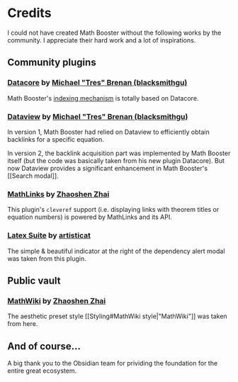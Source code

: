 # Credits

I could not have created Math Booster without the following works by the community. I appreciate their hard work and a lot of inspirations.

## Community plugins

### [Datacore](https://github.com/blacksmithgu/datacore) by [Michael "Tres" Brenan (blacksmithgu)](https://github.com/blacksmithgu)

Math Booster's [indexing mechanism](https://github.com/RyotaUshio/obsidian-math-booster/tree/master/src/index) is totally based on Datacore.

### [Dataview](https://github.com/blacksmithgu/obsidian-dataview) by [Michael "Tres" Brenan (blacksmithgu)](https://github.com/blacksmithgu)

In version 1, Math Booster had relied on Dataview to efficiently obtain backlinks for a specific equation.

In version 2, the backlink acquisition part was implemented by Math Booster itself (but the code was basically taken from his new plugin Datacore). But now Dataview provides a significant enhancement in Math Booster's [[Search modal]].

### [MathLinks](https://github.com/zhaoshenzhai/obsidian-mathlinks) by [Zhaoshen Zhai](tps://github.com/zhaoshenzhai)

This plugin's `cleveref` support (i.e. displaying links with theorem titles or equation numbers) is powered by MathLinks and its API.

### [Latex Suite](https://github.com/artisticat1/obsidian-latex-suite/tree/main/src) by [artisticat](1https://github.com/artisticat1)

The simple & beautiful indicator at the right of the dependency alert modal was taken from this plugin.

## Public vault

### [MathWiki](https://github.com/zhaoshenzhai/MathWiki) by [Zhaoshen Zhai](tps://github.com/zhaoshenzhai)

The aesthetic preset style [[Styling#MathWiki style|"MathWiki"]] was taken from here.

## And of course...

A big thank you to the Obsidian team for prividing the foundation for the entire great ecosystem.
